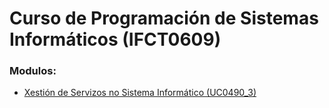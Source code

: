 # Curso de Programación de Sistemas Informáticos (IFCT0609)
### Modulos:
* [Xestión de Servizos no Sistema Informático (UC0490_3)](/Xestion_Servizos)
